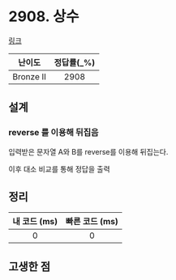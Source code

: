 # 2908. 상수

[링크](https://www.acmicpc.net/problem/2908)

|  난이도   | 정답률(\_%) |
| :-------: | :---------: |
| Bronze II |    2908     |

## 설계

### reverse 를 이용해 뒤집음

입력받은 문자열 A와 B를 reverse를 이용해 뒤집는다.

이후 대소 비교를 통해 정답을 출력

## 정리

| 내 코드 (ms) | 빠른 코드 (ms) |
| :----------: | :------------: |
|      0       |       0        |

## 고생한 점
